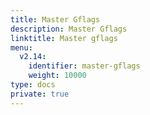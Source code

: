 ```yaml
---
title: Master Gflags
description: Master Gflags
linktitle: Master gflags
menu:
  v2.14:
    identifier: master-gflags
    weight: 10000
type: docs
private: true
---
```


<!-- {% flag-listing "master" %}} -->
